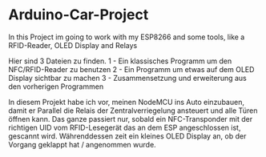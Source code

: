 # Arduino-Car-Project
In this Project im going to work with my ESP8266 and some tools, like a RFID-Reader, OLED Display and Relays

Hier sind 3 Dateien zu finden.
1 - Ein klassisches Programm um den NFC/RFID-Reader zu benutzen
2 - Ein Programm um etwas auf dem OLED Display sichtbar zu machen
3 - Zusammensetzung und erweiterung aus den vorherigen Programmen


In diesem Projekt habe ich vor, meinen NodeMCU ins Auto einzubauen, damit er Parallel die Relais der Zentralverriegelung ansteuert und alle Türen öffnen kann. Das ganze passiert nur, sobald ein NFC-Transponder mit der richtigen UID vom RFID-Lesegerät das an dem ESP angeschlossen ist, gescannt wird. Währenddessen zeit ein kleines OLED Display an, ob der Vorgang geklappt hat / angenommen wurde. 

